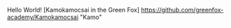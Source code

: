 Hello World!
[Kamokamocsai in the Green Fox] https://github.com/greenfox-academy/Kamokamocsai "Kamo"
